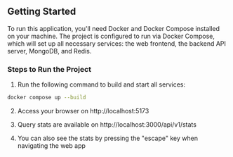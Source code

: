 ## Getting Started

To run this application, you'll need Docker and Docker Compose installed on your machine. The project is configured to run via Docker Compose, which will set up all necessary services: the web frontend, the backend API server, MongoDB, and Redis.

### Steps to Run the Project

1. Run the following command to build and start all services:
  ```bash
  docker compose up --build
  ```

2. Access your browser on http://localhost:5173

3. Query stats are available on http://localhost:3000/api/v1/stats

4. You can also see the stats by pressing the "escape" key when navigating the web app

